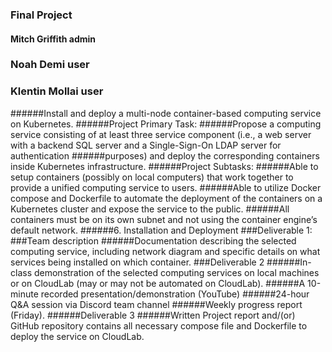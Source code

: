 ### Final Project

#### Mitch Griffith  admin
### Noah Demi       user
### Klentin Mollai  user

######Install and deploy a multi-node container-based computing service on Kubernetes.
######Project Primary Task:
######Propose a computing service consisting of at least three service component (i.e., a web server with a backend SQL server and a Single-Sign-On LDAP server for authentication ######purposes) and deploy the corresponding containers inside Kubernetes infrastructure.
######Project Subtasks:
######Able to setup containers (possibly on local computers) that work together to provide a unified computing service to users.
######Able to utilize Docker compose and Dockerfile to automate the deployment of the containers on a Kubernetes cluster and expose the service to the public.
######All containers must be on its own subnet and not using the container engine’s default network.
######6. Installation and Deployment
###Deliverable 1:
###Team description
######Documentation describing the selected computing service, including network diagram and specific details on what services being installed on which container.
###Deliverable 2
######In-class demonstration of the selected computing services on local machines or on CloudLab (may or may not be automated on CloudLab).
######A 10-minute recorded presentation/demonstration (YouTube)
######24-hour Q&A session via Discord team channel
######Weekly progress report (Friday).
######Deliverable 3
######Written Project report and/(or) GitHub repository contains all necessary compose file and Dockerfile to deploy the service on CloudLab.
